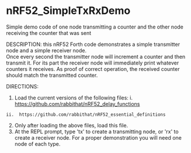 # nRF52_SimpleTxRxDemo
Simple demo code of one node transmitting a counter and the other node receiving the counter that was sent

DESCRIPTION: this nRF52 Forth code demonstrates a simple transmitter node and a simple receiver node.  
Once every second the transmitter node will increment a counter and then transmit it.  For its part 
the receiver node will immediately print whatever counters it receives.  As proof of correct 
operation, the received counter should match the transmitted counter.

DIRECTIONS: 
  1. Load the current versions of the following files:
    i.   https://github.com/rabbithat/nRF52_delay_functions
    
    ii.  https://github.com/rabbithat/nRF52_essential_definitions
    
  2. Only after loading the above files, load this file.
  3. At the REPL prompt, type 'tx' to create a transmitting node, or 'rx' to create a receiver node. 
     For a proper demonstration you will need one node of each type.
